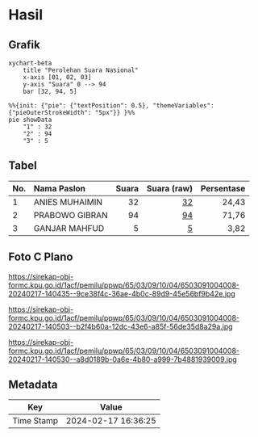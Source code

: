 # Hasil

## Grafik

```mermaid
xychart-beta
    title "Perolehan Suara Nasional"
    x-axis [01, 02, 03]
    y-axis "Suara" 0 --> 94
    bar [32, 94, 5]
```

```mermaid
%%{init: {"pie": {"textPosition": 0.5}, "themeVariables": {"pieOuterStrokeWidth": "5px"}} }%%
pie showData
    "1" : 32
    "2" : 94
    "3" : 5
```

## Tabel

| No. | Nama Paslon    | Suara | Suara (raw) | Persentase |
|:--- |:-------------- | -----:| -----------:| ----------:|
| 1   | ANIES MUHAIMIN | 32    | [32][p-1]   | 24,43      |
| 2   | PRABOWO GIBRAN | 94    | [94][p-2]   | 71,76      |
| 3   | GANJAR MAHFUD  | 5     | [5][p-3]    | 3,82       |


[p-1]: https://github.com/gigit-pemilu/pemilu-2024/blob/main/pilpres/hitung-suara/sub/65-kalimantan-utara/sub/03-nunukan/sub/09-nunukan-selatan/sub/1004-tanjung-harapan/sub/008-tps/sub/paslon-1.txt
[p-2]: https://github.com/gigit-pemilu/pemilu-2024/blob/main/pilpres/hitung-suara/sub/65-kalimantan-utara/sub/03-nunukan/sub/09-nunukan-selatan/sub/1004-tanjung-harapan/sub/008-tps/sub/paslon-2.txt
[p-3]: https://github.com/gigit-pemilu/pemilu-2024/blob/main/pilpres/hitung-suara/sub/65-kalimantan-utara/sub/03-nunukan/sub/09-nunukan-selatan/sub/1004-tanjung-harapan/sub/008-tps/sub/paslon-3.txt

## Foto C Plano

https://sirekap-obj-formc.kpu.go.id/1acf/pemilu/ppwp/65/03/09/10/04/6503091004008-20240217-140435--9ce38f4c-36ae-4b0c-89d9-45e56bf9b42e.jpg

https://sirekap-obj-formc.kpu.go.id/1acf/pemilu/ppwp/65/03/09/10/04/6503091004008-20240217-140503--b2f4b60a-12dc-43e6-a85f-56de35d8a29a.jpg

https://sirekap-obj-formc.kpu.go.id/1acf/pemilu/ppwp/65/03/09/10/04/6503091004008-20240217-140530--a8d0189b-0a6e-4b80-a999-7b4881939009.jpg


## Metadata

| Key        | Value               |
| ---------- | ------------------- |
| Time Stamp | 2024-02-17 16:36:25 |



